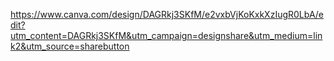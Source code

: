 https://www.canva.com/design/DAGRkj3SKfM/e2vxbVjKoKxkXzIugR0LbA/edit?utm_content=DAGRkj3SKfM&utm_campaign=designshare&utm_medium=link2&utm_source=sharebutton

